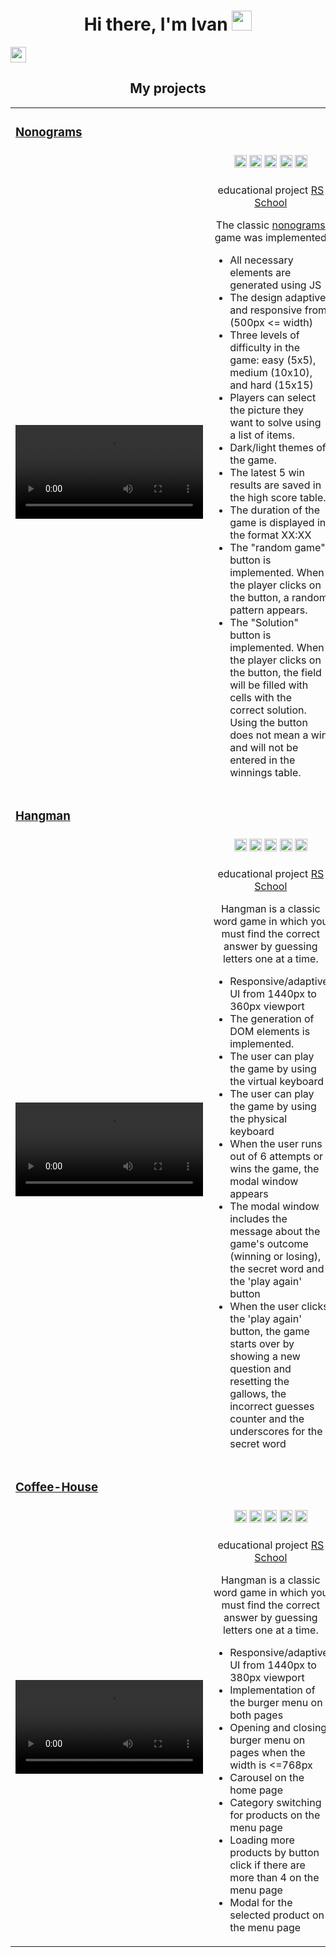 <h1 align="center">Hi there, I'm Ivan
<img src="https://github.com/blackcater/blackcater/raw/main/images/Hi.gif" height="32"/></h1>

<!-- <br> -->
<a href="https://www.codewars.com/users/AishSI" title="Открыть профиль на Codewars">
  <img src="https://www.codewars.com/users/AishSI/badges/small" height="25px"/>
</a>
<!-- <a href="https://discordapp.com/users/IVasi#0464" title="Discord">
  <img src="https://img.shields.io/badge/Discord-%235865F2.svg?style=for-the-badge&logo=discord&logoColor=white" height="25px"/>
</a> -->
<!-- <br> -->

<h2  align="center">My projects</h2>

<table>
  <tbody>
<!-- ! -->
   <tr>
     <tr>
      <td colspan="2">
        <h3 align="left"><a href="https://rolling-scopes-school.github.io/aishsi-JSFE2023Q4/nonograms/">Nonograms</a></h3>        
      </td>
    </tr>
    <tr>
      <td rowspan="3" width="60%">
        <video src="https://github.com/AishSI/AishSI/assets/45088867/940f0d72-8a4e-4c5b-967d-3d7e0109d0a1">          
      </td>
    </tr>
    <tr>
      <td>
        <div align="center">
          <img src="https://img.shields.io/badge/html5-%23E34F26.svg?style=for-the-badge&logo=html5&logoColor=white" height="20px"/>
          <img src="https://img.shields.io/badge/css3-%231572B6.svg?style=for-the-badge&logo=css3&logoColor=white" height="20px"/>
          <img src="https://img.shields.io/badge/javascript-%23323330.svg?style=for-the-badge&logo=javascript&logoColor=%23F7DF1E" height="20px"/>
          <img src="https://img.shields.io/badge/SASS-hotpink.svg?style=for-the-badge&logo=SASS&logoColor=white" height="20px"/>
          <img src="https://img.shields.io/badge/webpack-%238DD6F9.svg?style=for-the-badge&logo=webpack&logoColor=black" height="20px"/>
        </div>
      </td>
    </tr>
    <tr>
      <td>
        <!-- <p align="center"><b>About:</b></p> -->
        <p align="center">educational project <a href="https://rs.school/">RS School</a></p>
          <p align="center">The classic <a href="https://en.wikipedia.org/wiki/Nonogram">nonograms</a> game was implemented          
          <ul>
            <li>All necessary elements are generated using JS</li>
            <li>The design adaptive and responsive from (500px <= width)</li>
            <li>Three levels of difficulty in the game: easy (5x5), medium (10x10), and hard (15x15)</li>
            <li>Players can select the picture they want to solve using a list of items.</li>
            <li>Dark/light themes of the game.</li>
            <li>The latest 5 win results are saved in the high score table.</li>
            <li>The duration of the game is displayed in the format XX:XX</li>
            <li>The "random game" button is implemented. When the player clicks on the button, a random pattern appears.</li>
            <li>The "Solution" button is implemented. When the player clicks on the button, the field will be filled with cells with the correct solution. Using the button does not mean a win and will not be entered in the winnings table.</li>
          </ul>
        </p>
      </td>
    </tr>
<!-- ! -->
   <tr>
     <tr>
      <td colspan="2">
        <h3 align="left"><a href="https://rolling-scopes-school.github.io/aishsi-JSFE2023Q4/hangman/">Hangman</a></h3>        
      </td>
    </tr>
    <tr>
      <td rowspan="3" width="60%">
        <video src="https://github.com/AishSI/AishSI/assets/45088867/f36379bb-0c6c-40dc-abda-521a08a5f96f">
      </td>
    </tr>
    <tr>
      <td>
        <div align="center">
          <img src="https://img.shields.io/badge/html5-%23E34F26.svg?style=for-the-badge&logo=html5&logoColor=white" height="20px"/>
          <img src="https://img.shields.io/badge/css3-%231572B6.svg?style=for-the-badge&logo=css3&logoColor=white" height="20px"/>
          <img src="https://img.shields.io/badge/javascript-%23323330.svg?style=for-the-badge&logo=javascript&logoColor=%23F7DF1E" height="20px"/>
          <img src="https://img.shields.io/badge/SASS-hotpink.svg?style=for-the-badge&logo=SASS&logoColor=white" height="20px"/>
          <img src="https://img.shields.io/badge/webpack-%238DD6F9.svg?style=for-the-badge&logo=webpack&logoColor=black" height="20px"/>
        </div>
      </td>
    </tr>
    <tr>
      <td>
        <!-- <p align="center"><b>About:</b></p> -->
        <p align="center">educational project <a href="https://rs.school/">RS School</a></p>
          <p align="center">
          Hangman is a classic word game in which you must find the correct answer by guessing letters one at a time.
          <ul>
          <li>Responsive/adaptive UI from 1440px to 360px viewport</li>
          <li>The generation of DOM elements is implemented. </li>
          <li>The user can play the game by using the virtual keyboard</li>
          <li>The user can play the game by using the physical keyboard</li>
          <li>When the user runs out of 6 attempts or wins the game, the modal window appears</li>
          <li>The modal window includes the message about the game's outcome (winning or losing), the secret word and the 'play again' button</li>
          <li>When the user clicks the 'play again' button, the game starts over by showing a new question and resetting the gallows, the incorrect guesses counter and the underscores for the secret word</li>
          </ul>
        </p>
      </td>
    </tr>
<!-- ! -->
  <tr>
   <tr>
     <tr>
      <td colspan="2">
        <h3 align="left"><a href="https://rolling-scopes-school.github.io/aishsi-JSFE2023Q4/coffee-house/">Coffee-House</a></h3>  
      </td>
    </tr>
    <tr>
      <td rowspan="3" width="60%">
        <video src="https://github.com/AishSI/AishSI/assets/45088867/9a80da42-2522-4445-9e3a-7553dca76760">          
      </td>
    </tr>
    <tr>
      <td>
        <div align="center">
          <img src="https://img.shields.io/badge/html5-%23E34F26.svg?style=for-the-badge&logo=html5&logoColor=white" height="20px"/>
          <img src="https://img.shields.io/badge/css3-%231572B6.svg?style=for-the-badge&logo=css3&logoColor=white" height="20px"/>
          <img src="https://img.shields.io/badge/javascript-%23323330.svg?style=for-the-badge&logo=javascript&logoColor=%23F7DF1E" height="20px"/>
          <img src="https://img.shields.io/badge/SASS-hotpink.svg?style=for-the-badge&logo=SASS&logoColor=white" height="20px"/>
          <img src="https://img.shields.io/badge/webpack-%238DD6F9.svg?style=for-the-badge&logo=webpack&logoColor=black" height="20px"/>
        </div>
      </td>
    </tr>
    <tr>
      <td>
        <!-- <p align="center"><b>About:</b></p> -->
        <p align="center">educational project <a href="https://rs.school/">RS School</a></p>
          <p align="center">
          Hangman is a classic word game in which you must find the correct answer by guessing letters one at a time.
          <ul>
          <li>Responsive/adaptive UI from 1440px to 380px viewport</li>
          <li>Implementation of the burger menu on both pages</li>
          <li>Opening and closing burger menu on pages when the width is <=768px</li>
          <li>Carousel on the home page</li>
          <li>Category switching for products on the menu page</li>
          <li>Loading more products by button click if there are more than 4 on the menu page</li>
          <li>Modal for the selected product on the menu page</li>
          </ul>
        </p>
      </td>
    </tr>
<!-- ! -->
  </tr>

  </tbody>
  </table>
